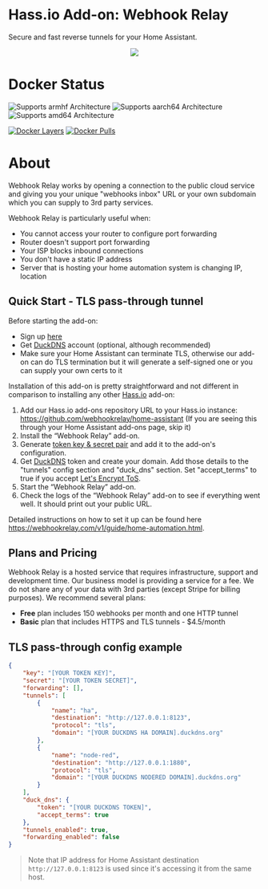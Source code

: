 # Hass.io Add-on: Webhook Relay

Secure and fast reverse tunnels for your Home Assistant.

<p align="center">
    <a href="https://webhookrelay.com/v1/guide/home-automation.html#Home-Assistant" target="_blank"><img src="https://webhookrelay.com/images/hassio-addon.jpeg"></a>
</p>

# Docker Status

![Supports armhf Architecture][armhf-shield]
![Supports aarch64 Architecture][aarch64-shield]
![Supports amd64 Architecture][amd64-shield]

[![Docker Layers][layers-shield]][microbadger]
[![Docker Pulls][pulls-shield]][dockerhub]


[aarch64-shield]: https://img.shields.io/badge/aarch64-yes-green.svg
[amd64-shield]: https://img.shields.io/badge/amd64-yes-green.svg
[armhf-shield]: https://img.shields.io/badge/armhf-yes-green.svg
[layers-shield]: https://images.microbadger.com/badges/image/webhookrelay/webhookrelayd.svg
[pulls-shield]: https://img.shields.io/docker/pulls/hassioaddons/jupyterlablite.svg
[microbadger]: https://microbadger.com/images/webhookrelay/webhookrelay
[dockerhub]: https://hub.docker.com/r/webhookrelay/webhookrelayd

# About

Webhook Relay works by opening a connection to the public cloud service and giving you your unique "webhooks inbox" URL or your own subdomain which you can supply to 3rd party services.

Webhook Relay is particularly useful when:

* You cannot access your router to configure port forwarding
* Router doesn't support port forwarding
* Your ISP blocks inbound connections
* You don't have a static IP address
* Server that is hosting your home automation system is changing IP, location

## Quick Start - TLS pass-through tunnel

Before starting the add-on:

* Sign up [here](https://my.webhookrelay.com)
* Get [DuckDNS](https://www.duckdns.org/) account (optional, although recommended)
* Make sure your Home Assistant can terminate TLS, otherwise our add-on can do TLS termination but it will generate a self-signed one or you can supply your own certs to it

Installation of this add-on is pretty straightforward and not different in comparison to installing any other [Hass.io](https://hass.io) add-on:

  1. Add our Hass.io add-ons repository URL to your Hass.io instance: https://github.com/webhookrelay/home-assistant (If you are seeing this through your Home Assistant add-ons page, skip it)
  2. Install the “Webhook Relay” add-on.
  3. Generate [token key & secret pair](https://my.webhookrelay.com/tokens) and add it to the add-on's configuration.
  4. Get [DuckDNS](https://www.duckdns.org/) token and create your domain. Add those details to the "tunnels" config section and "duck_dns" section. Set "accept_terms" to true if you accept [Let's Encrypt ToS](https://community.letsencrypt.org/tos).
  6. Start the “Webhook Relay” add-on.  
  7. Check the logs of the “Webhook Relay” add-on to see if everything went well. It should print out your public URL.

Detailed instructions on how to set it up can be found here https://webhookrelay.com/v1/guide/home-automation.html.

## Plans and Pricing

Webhook Relay is a hosted service that requires infrastructure, support and development time. Our business model is providing a service for a fee. We do not share any of your data with 3rd parties (except Stripe for billing purposes). We recommend several plans:

* **Free** plan includes 150 webhooks per month and one HTTP tunnel
* **Basic** plan that includes HTTPS and TLS tunnels - $4.5/month

## TLS pass-through config example

```json
{
	"key": "[YOUR TOKEN KEY]",
	"secret": "[YOUR TOKEN SECRET]",
	"forwarding": [],
	"tunnels": [
		{
			"name": "ha",
			"destination": "http://127.0.0.1:8123",
			"protocol": "tls",			
			"domain": "[YOUR DUCKDNS HA DOMAIN].duckdns.org"			
		},
		{
			"name": "node-red",
			"destination": "http://127.0.0.1:1880",
			"protocol": "tls",			
			"domain": "[YOUR DUCKDNS NODERED DOMAIN].duckdns.org"			
		}
	],
	"duck_dns": {
		"token": "[YOUR DUCKDNS TOKEN]",
		"accept_terms": true
	},
	"tunnels_enabled": true,
	"forwarding_enabled": false
}
```

> Note that IP address for Home Assistant destination `http://127.0.0.1:8123` is used since it's accessing it from the same host.